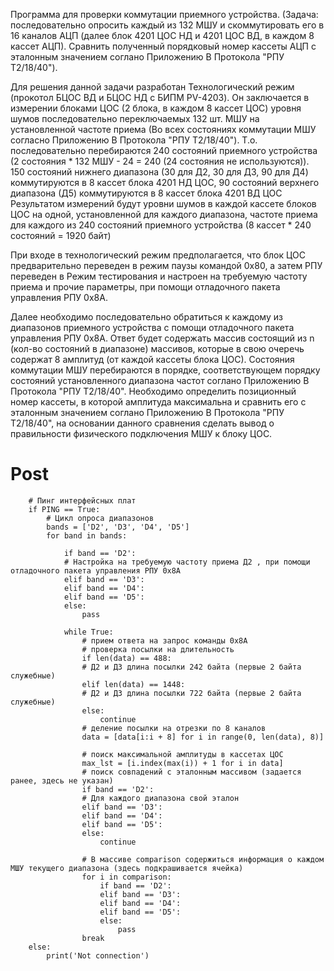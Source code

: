 Программа для проверки коммутации приемного устройства.
(Задача: последовательно опросить каждый из 132 МШУ и скоммутировать его в 16 каналов АЦП (далее блок 4201 ЦОС НД и 4201 ЦОС ВД, в каждом 8  кассет АЦП). Сравнить полученный порядковый номер кассеты АЦП с эталонным значением соглано Приложению В Протокола "РПУ Т2/18/40").  

Для решения данной задачи разработан Технологический режим (прокотол БЦОС ВД и БЦОС НД с БИПМ PV-4203).
Он заключается в измерении блоками ЦОС (2 блока, в каждом 8  кассет ЦОС) уровня шумов последовательно переключаемых 132 шт. МШУ   на установленной частоте приема (Во всех состояниях коммутации МШУ согласно  Приложению В Протокола "РПУ Т2/18/40"). Т.о. последовательно перебираются 240 состояний приемного устройства (2 состояния * 132 МШУ - 24 = 240 (24 состояния не используются)). 150 состояний нижнего диапазона (30 для Д2, 30 для Д3, 90 для Д4) коммутируются в 8 кассет блока 4201 НД ЦОС, 90 состояний верхнего диапазона (Д5) коммутируются в 8 кассет блока 4201 ВД ЦОС  Результатом измерений будут уровни шумов в каждой кассете блоков ЦОС на одной, установленной для каждого диапазона, частоте приема для каждого из 240 состояний приемного устройства (8 кассет * 240 состояний = 1920 байт) 

При входе в технологический режим предполагается, что блок ЦОС предварительно переведен в режим паузы командой 0х80, а затем РПУ переведен в Режим тестирования и настроен на требуемую частоту приема и прочие параметры, при помощи отладочного пакета управления РПУ 0х8А.

Далее необходимо последовательно обратиться к каждому из диапазонов приемного устройства с помощи отладочного пакета управления РПУ 0х8А. Ответ будет содержать массив состоящий из n (кол-во состояний в диапазоне) массивов, которые в свою очеречь содержат 8 амплитуд (от каждой кассеты блока ЦОС). Состояния коммутации МШУ перебираются в порядке, соответствующем порядку состояний установленного диапазона частот соглано Приложению В Протокола "РПУ Т2/18/40". Необходимо определить позиционный номер кассеты, в которой амплитуда максимальна и сравнить его с эталонным значением соглано Приложению В Протокола "РПУ Т2/18/40", на основании данного сравнения сделать вывод о правильности физического подключения МШУ к блоку ЦОС.

# Post
        # Пинг интерфейсных плат
        if PING == True:
            # Цикл опроса диапазонов 
            bands = ['D2', 'D3', 'D4', 'D5']
            for band in bands:
            
                if band == 'D2':
                # Настройка на требуемую частоту приема Д2 , при помощи отладочного пакета управления РПУ 0х8А
                elif band == 'D3':             
                elif band == 'D4':
                elif band == 'D5':
                else:
                    pass

                while True:
                    # прием ответа на запрос команды 0х8А                  
                    # проверка посылки на длительность
                    if len(data) == 488:
                    # Д2 и Д3 длина посылки 242 байта (первые 2 байта служебные)
                    elif len(data) == 1448:  
                    # Д2 и Д3 длина посылки 722 байта (первые 2 байта служебные)
                    else:
                        continue                 
                    # деление посылки на отрезки по 8 каналов
                    data = [data[i:i + 8] for i in range(0, len(data), 8)]

                    # поиск максимальной амплитуды в кассетах ЦОС
                    max_lst = [i.index(max(i)) + 1 for i in data]
                    # поиск совпадений с эталонным массивом (задается ранее, здесь не указан)
                    if band == 'D2':
                    # Для каждого диапазона свой эталон
                    elif band == 'D3':
                    elif band == 'D4':
                    elif band == 'D5':
                    else:
                        continue
                    
                    # В массиве comparison содержиться информация о каждом МШУ текущего диапазона (здесь подкрашивается ячейка)
                    for i in comparison:                      
                        if band == 'D2':                         
                        elif band == 'D3':                            
                        elif band == 'D4':                            
                        elif band == 'D5':                            
                        else:
                            pass
                    break
        else:
            print('Not connection')

